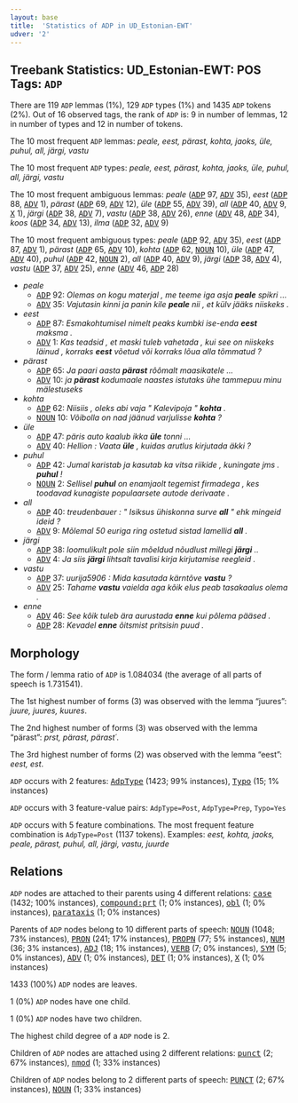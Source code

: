 ```yaml
---
layout: base
title:  'Statistics of ADP in UD_Estonian-EWT'
udver: '2'
---
```


## Treebank Statistics: UD_Estonian-EWT: POS Tags: `ADP`

There are 119 `ADP` lemmas (1%), 129 `ADP` types (1%) and 1435 `ADP` tokens (2%).
Out of 16 observed tags, the rank of `ADP` is: 9 in number of lemmas, 12 in number of types and 12 in number of tokens.

The 10 most frequent `ADP` lemmas: <em>peale, eest, pärast, kohta, jaoks, üle, puhul, all, järgi, vastu</em>

The 10 most frequent `ADP` types:  <em>peale, eest, pärast, kohta, jaoks, üle, puhul, all, järgi, vastu</em>

The 10 most frequent ambiguous lemmas: <em>peale</em> (<tt><a href="et_ewt-pos-ADP.html">ADP</a></tt> 97, <tt><a href="et_ewt-pos-ADV.html">ADV</a></tt> 35), <em>eest</em> (<tt><a href="et_ewt-pos-ADP.html">ADP</a></tt> 88, <tt><a href="et_ewt-pos-ADV.html">ADV</a></tt> 1), <em>pärast</em> (<tt><a href="et_ewt-pos-ADP.html">ADP</a></tt> 69, <tt><a href="et_ewt-pos-ADV.html">ADV</a></tt> 12), <em>üle</em> (<tt><a href="et_ewt-pos-ADP.html">ADP</a></tt> 55, <tt><a href="et_ewt-pos-ADV.html">ADV</a></tt> 39), <em>all</em> (<tt><a href="et_ewt-pos-ADP.html">ADP</a></tt> 40, <tt><a href="et_ewt-pos-ADV.html">ADV</a></tt> 9, <tt><a href="et_ewt-pos-X.html">X</a></tt> 1), <em>järgi</em> (<tt><a href="et_ewt-pos-ADP.html">ADP</a></tt> 38, <tt><a href="et_ewt-pos-ADV.html">ADV</a></tt> 7), <em>vastu</em> (<tt><a href="et_ewt-pos-ADP.html">ADP</a></tt> 38, <tt><a href="et_ewt-pos-ADV.html">ADV</a></tt> 26), <em>enne</em> (<tt><a href="et_ewt-pos-ADV.html">ADV</a></tt> 48, <tt><a href="et_ewt-pos-ADP.html">ADP</a></tt> 34), <em>koos</em> (<tt><a href="et_ewt-pos-ADP.html">ADP</a></tt> 34, <tt><a href="et_ewt-pos-ADV.html">ADV</a></tt> 13), <em>ilma</em> (<tt><a href="et_ewt-pos-ADP.html">ADP</a></tt> 32, <tt><a href="et_ewt-pos-ADV.html">ADV</a></tt> 9)

The 10 most frequent ambiguous types:  <em>peale</em> (<tt><a href="et_ewt-pos-ADP.html">ADP</a></tt> 92, <tt><a href="et_ewt-pos-ADV.html">ADV</a></tt> 35), <em>eest</em> (<tt><a href="et_ewt-pos-ADP.html">ADP</a></tt> 87, <tt><a href="et_ewt-pos-ADV.html">ADV</a></tt> 1), <em>pärast</em> (<tt><a href="et_ewt-pos-ADP.html">ADP</a></tt> 65, <tt><a href="et_ewt-pos-ADV.html">ADV</a></tt> 10), <em>kohta</em> (<tt><a href="et_ewt-pos-ADP.html">ADP</a></tt> 62, <tt><a href="et_ewt-pos-NOUN.html">NOUN</a></tt> 10), <em>üle</em> (<tt><a href="et_ewt-pos-ADP.html">ADP</a></tt> 47, <tt><a href="et_ewt-pos-ADV.html">ADV</a></tt> 40), <em>puhul</em> (<tt><a href="et_ewt-pos-ADP.html">ADP</a></tt> 42, <tt><a href="et_ewt-pos-NOUN.html">NOUN</a></tt> 2), <em>all</em> (<tt><a href="et_ewt-pos-ADP.html">ADP</a></tt> 40, <tt><a href="et_ewt-pos-ADV.html">ADV</a></tt> 9), <em>järgi</em> (<tt><a href="et_ewt-pos-ADP.html">ADP</a></tt> 38, <tt><a href="et_ewt-pos-ADV.html">ADV</a></tt> 4), <em>vastu</em> (<tt><a href="et_ewt-pos-ADP.html">ADP</a></tt> 37, <tt><a href="et_ewt-pos-ADV.html">ADV</a></tt> 25), <em>enne</em> (<tt><a href="et_ewt-pos-ADV.html">ADV</a></tt> 46, <tt><a href="et_ewt-pos-ADP.html">ADP</a></tt> 28)


* <em>peale</em>
  * <tt><a href="et_ewt-pos-ADP.html">ADP</a></tt> 92: <em>Olemas on kogu materjal , me teeme iga asja <b>peale</b> spikri ...</em>
  * <tt><a href="et_ewt-pos-ADV.html">ADV</a></tt> 35: <em>Vajutasin kinni ja panin kile <b>peale</b> nii , et külv jääks niiskeks .</em>
* <em>eest</em>
  * <tt><a href="et_ewt-pos-ADP.html">ADP</a></tt> 87: <em>Esmakohtumisel nimelt peaks kumbki ise-enda <b>eest</b> maksma .</em>
  * <tt><a href="et_ewt-pos-ADV.html">ADV</a></tt> 1: <em>Kas teadsid , et maski tuleb vahetada , kui see on niiskeks läinud , korraks <b>eest</b> võetud või korraks lõua alla tõmmatud ?</em>
* <em>pärast</em>
  * <tt><a href="et_ewt-pos-ADP.html">ADP</a></tt> 65: <em>Ja paari aasta <b>pärast</b> rôômalt maasikatele ...</em>
  * <tt><a href="et_ewt-pos-ADV.html">ADV</a></tt> 10: <em>ja <b>pärast</b> kodumaale naastes istutaks ühe tammepuu minu mälestuseks</em>
* <em>kohta</em>
  * <tt><a href="et_ewt-pos-ADP.html">ADP</a></tt> 62: <em>Niisiis , oleks abi vaja " Kalevipoja " <b>kohta</b> .</em>
  * <tt><a href="et_ewt-pos-NOUN.html">NOUN</a></tt> 10: <em>Võibolla on nad jäänud varjulisse <b>kohta</b> ?</em>
* <em>üle</em>
  * <tt><a href="et_ewt-pos-ADP.html">ADP</a></tt> 47: <em>päris auto kaalub ikka <b>üle</b> tonni ...</em>
  * <tt><a href="et_ewt-pos-ADV.html">ADV</a></tt> 40: <em>Hellion : Vaata <b>üle</b> , kuidas arutlus kirjutada äkki ?</em>
* <em>puhul</em>
  * <tt><a href="et_ewt-pos-ADP.html">ADP</a></tt> 42: <em>Jumal karistab ja kasutab ka vitsa riikide , kuningate jms . <b>puhul</b> !</em>
  * <tt><a href="et_ewt-pos-NOUN.html">NOUN</a></tt> 2: <em>Sellisel <b>puhul</b> on enamjaolt tegemist firmadega , kes toodavad kunagiste populaarsete autode derivaate .</em>
* <em>all</em>
  * <tt><a href="et_ewt-pos-ADP.html">ADP</a></tt> 40: <em>treudenbauer : " Isiksus ühiskonna surve <b>all</b> " ehk mingeid ideid ?</em>
  * <tt><a href="et_ewt-pos-ADV.html">ADV</a></tt> 9: <em>Mõlemal 50 euriga ring ostetud sistad lamellid <b>all</b> .</em>
* <em>järgi</em>
  * <tt><a href="et_ewt-pos-ADP.html">ADP</a></tt> 38: <em>loomulikult pole siin mõeldud nõudlust millegi <b>järgi</b> ..</em>
  * <tt><a href="et_ewt-pos-ADV.html">ADV</a></tt> 4: <em>Ja siis <b>järgi</b> lihtsalt tavalisi kirja kirjutamise reegleid .</em>
* <em>vastu</em>
  * <tt><a href="et_ewt-pos-ADP.html">ADP</a></tt> 37: <em>uurija5906 : Mida kasutada kärntõve <b>vastu</b> ?</em>
  * <tt><a href="et_ewt-pos-ADV.html">ADV</a></tt> 25: <em>Tahame <b>vastu</b> vaielda aga kõik elus peab tasakaalus olema .</em>
* <em>enne</em>
  * <tt><a href="et_ewt-pos-ADV.html">ADV</a></tt> 46: <em>See kôik tuleb ära aurustada <b>enne</b> kui pôlema pääsed .</em>
  * <tt><a href="et_ewt-pos-ADP.html">ADP</a></tt> 28: <em>Kevadel <b>enne</b> õitsmist pritsisin puud .</em>

## Morphology

The form / lemma ratio of `ADP` is 1.084034 (the average of all parts of speech is 1.731541).

The 1st highest number of forms (3) was observed with the lemma “juures”: <em>juure, juures, kuures</em>.

The 2nd highest number of forms (3) was observed with the lemma “pärast”: <em>prst, pärast, pärast´</em>.

The 3rd highest number of forms (2) was observed with the lemma “eest”: <em>eest, est</em>.

`ADP` occurs with 2 features: <tt><a href="et_ewt-feat-AdpType.html">AdpType</a></tt> (1423; 99% instances), <tt><a href="et_ewt-feat-Typo.html">Typo</a></tt> (15; 1% instances)

`ADP` occurs with 3 feature-value pairs: `AdpType=Post`, `AdpType=Prep`, `Typo=Yes`

`ADP` occurs with 5 feature combinations.
The most frequent feature combination is `AdpType=Post` (1137 tokens).
Examples: <em>eest, kohta, jaoks, peale, pärast, puhul, all, järgi, vastu, juurde</em>


## Relations

`ADP` nodes are attached to their parents using 4 different relations: <tt><a href="et_ewt-dep-case.html">case</a></tt> (1432; 100% instances), <tt><a href="et_ewt-dep-compound-prt.html">compound:prt</a></tt> (1; 0% instances), <tt><a href="et_ewt-dep-obl.html">obl</a></tt> (1; 0% instances), <tt><a href="et_ewt-dep-parataxis.html">parataxis</a></tt> (1; 0% instances)

Parents of `ADP` nodes belong to 10 different parts of speech: <tt><a href="et_ewt-pos-NOUN.html">NOUN</a></tt> (1048; 73% instances), <tt><a href="et_ewt-pos-PRON.html">PRON</a></tt> (241; 17% instances), <tt><a href="et_ewt-pos-PROPN.html">PROPN</a></tt> (77; 5% instances), <tt><a href="et_ewt-pos-NUM.html">NUM</a></tt> (36; 3% instances), <tt><a href="et_ewt-pos-ADJ.html">ADJ</a></tt> (18; 1% instances), <tt><a href="et_ewt-pos-VERB.html">VERB</a></tt> (7; 0% instances), <tt><a href="et_ewt-pos-SYM.html">SYM</a></tt> (5; 0% instances), <tt><a href="et_ewt-pos-ADV.html">ADV</a></tt> (1; 0% instances), <tt><a href="et_ewt-pos-DET.html">DET</a></tt> (1; 0% instances), <tt><a href="et_ewt-pos-X.html">X</a></tt> (1; 0% instances)

1433 (100%) `ADP` nodes are leaves.

1 (0%) `ADP` nodes have one child.

1 (0%) `ADP` nodes have two children.

The highest child degree of a `ADP` node is 2.

Children of `ADP` nodes are attached using 2 different relations: <tt><a href="et_ewt-dep-punct.html">punct</a></tt> (2; 67% instances), <tt><a href="et_ewt-dep-nmod.html">nmod</a></tt> (1; 33% instances)

Children of `ADP` nodes belong to 2 different parts of speech: <tt><a href="et_ewt-pos-PUNCT.html">PUNCT</a></tt> (2; 67% instances), <tt><a href="et_ewt-pos-NOUN.html">NOUN</a></tt> (1; 33% instances)

